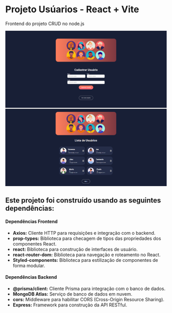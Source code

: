 # Projeto Usúarios -  React + Vite

Frontend do projeto CRUD no node.js

![Foto](src/assets/foto1.png)
![Foto](src/assets/foto2.png)

## Este projeto foi construído usando as seguintes dependências:

#### Dependências Frontend

- **Axios:** Cliente HTTP para requisições e integração com o backend.
- **prop-types:** Biblioteca para checagem de tipos das propriedades dos componentes React.
- **react:** Biblioteca para construção de interfaces de usuário.
- **react-router-dom:** Biblioteca para navegação e roteamento no React.
- **Styled-components:** Biblioteca para estilização de componentes de forma modular.

#### Dependências Backend
- **@prisma/client:** Cliente Prisma para integração com o banco de dados.
- **MongoDB Atlas:** Serviço de banco de dados em nuvem.
- **cors:** Middleware para habilitar CORS (Cross-Origin Resource Sharing).
- **Express:** Framework para construção da API RESTful.